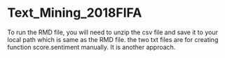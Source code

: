 # Text_Mining_2018FIFA
To run the RMD file, you will need to unzip the csv file and save it to your local path which is same as the RMD file.
the two txt files are for creating function score.sentiment manually. It is another approach.
